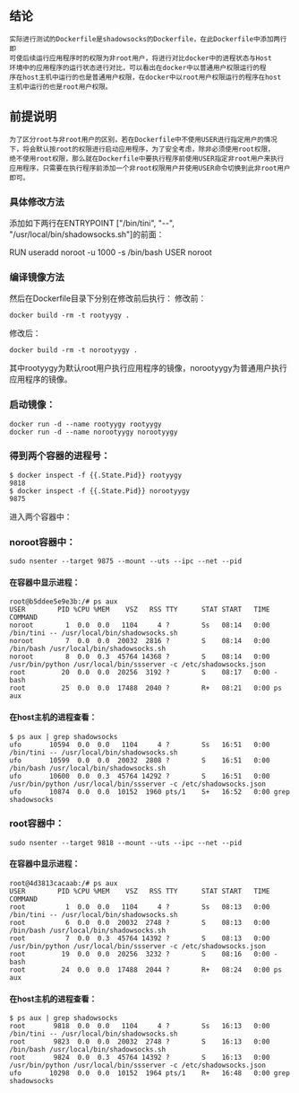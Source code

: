 ## 结论

    实际进行测试的Dockerfile是shadowsocks的Dockerfile，在此Dockerfile中添加两行即
    可使后续运行应用程序时的权限为非root用户，将进行对比docker中的进程状态与Host
    环境中的应用程序的运行状态进行对比，可以看出在docker中以普通用户权限运行的程
    序在host主机中运行的也是普通用户权限，在docker中以root用户权限运行的程序在host
    主机中运行的也是root用户权限。

## 前提说明
    为了区分root与非root用户的区别，若在Dockerfile中不使用USER进行指定用户的情况
    下，将会默认按root的权限进行启动应用程序，为了安全考虑，除非必须使用root权限，
    绝不使用root权限，那么就在Dockerfile中要执行程序前使用USER指定非root用户来执行
    应用程序，只需要在执行程序前添加一个非root权限用户并使用USER命令切换到此非root用户即可。

### 具体修改方法

添加如下两行在ENTRYPOINT ["/bin/tini", "--", "/usr/local/bin/shadowsocks.sh"]的前面：

RUN useradd noroot -u 1000 -s /bin/bash 
USER noroot

### 编译镜像方法
然后在Dockerfile目录下分别在修改前后执行：
修改前：

    docker build -rm -t rootyygy .
    
修改后：

    docker build -rm -t norootyygy .

其中rootyygy为默认root用户执行应用程序的镜像，norootyygy为普通用户执行应用程序的镜像。

### 启动镜像：

    docker run -d --name rootyygy rootyygy
    docker run -d --name norootyygy norootyygy

### 得到两个容器的进程号：

    $ docker inspect -f {{.State.Pid}} rootyygy
    9818
    $ docker inspect -f {{.State.Pid}} norootyygy
    9875

进入两个容器中：
### noroot容器中：

    sudo nsenter --target 9875 --mount --uts --ipc --net --pid

#### 在容器中显示进程：

    root@b5ddee5e9e3b:/# ps aux
    USER        PID %CPU %MEM    VSZ   RSS TTY      STAT START   TIME COMMAND
    noroot        1  0.0  0.0   1104     4 ?        Ss   08:14   0:00 /bin/tini -- /usr/local/bin/shadowsocks.sh
    noroot        7  0.0  0.0  20032  2816 ?        S    08:14   0:00 /bin/bash /usr/local/bin/shadowsocks.sh
    noroot        8  0.0  0.3  45764 14368 ?        S    08:14   0:00 /usr/bin/python /usr/local/bin/ssserver -c /etc/shadowsocks.json
    root         20  0.0  0.0  20256  3192 ?        S    08:17   0:00 -bash
    root         25  0.0  0.0  17488  2040 ?        R+   08:21   0:00 ps aux

#### 在host主机的进程查看：

    $ ps aux | grep shadowsocks
    ufo       10594  0.0  0.0   1104     4 ?        Ss   16:51   0:00 /bin/tini -- /usr/local/bin/shadowsocks.sh
    ufo       10599  0.0  0.0  20032  2808 ?        S    16:51   0:00 /bin/bash /usr/local/bin/shadowsocks.sh
    ufo       10600  0.0  0.3  45764 14292 ?        S    16:51   0:00 /usr/bin/python /usr/local/bin/ssserver -c /etc/shadowsocks.json
    ufo       10874  0.0  0.0  10152  1960 pts/1    S+   16:52   0:00 grep shadowsocks

### root容器中：

    sudo nsenter --target 9818 --mount --uts --ipc --net --pid

#### 在容器中显示进程：

    root@4d3813cacaab:/# ps aux
    USER        PID %CPU %MEM    VSZ   RSS TTY      STAT START   TIME COMMAND
    root          1  0.0  0.0   1104     4 ?        Ss   08:13   0:00 /bin/tini -- /usr/local/bin/shadowsocks.sh
    root          6  0.0  0.0  20032  2748 ?        S    08:13   0:00 /bin/bash /usr/local/bin/shadowsocks.sh
    root          7  0.0  0.3  45764 14392 ?        S    08:13   0:00 /usr/bin/python /usr/local/bin/ssserver -c /etc/shadowsocks.json
    root         19  0.0  0.0  20256  3232 ?        S    08:16   0:00 -bash
    root         24  0.0  0.0  17488  2044 ?        R+   08:24   0:00 ps aux

#### 在host主机的进程查看：

    $ ps aux | grep shadowsocks
    root       9818  0.0  0.0   1104     4 ?        Ss   16:13   0:00 /bin/tini -- /usr/local/bin/shadowsocks.sh
    root       9823  0.0  0.0  20032  2748 ?        S    16:13   0:00 /bin/bash /usr/local/bin/shadowsocks.sh
    root       9824  0.0  0.3  45764 14392 ?        S    16:13   0:00 /usr/bin/python /usr/local/bin/ssserver -c /etc/shadowsocks.json
    ufo       10298  0.0  0.0  10152  1964 pts/1    R+   16:48   0:00 grep shadowsocks